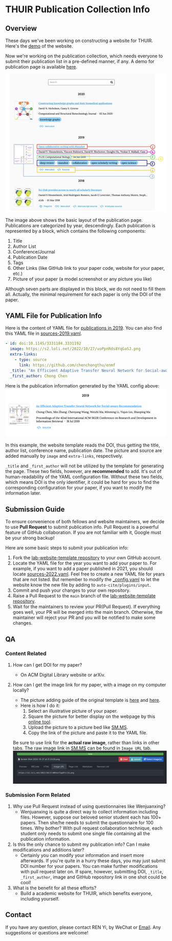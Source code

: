 # THUIR Publication Collection Info
## Overview
These days we've been working on constructing a website for THUIR. Here's the [demo](https://thuir.github.io/lab-website-template/) of the website.

Now we're working on the publication collection, which needs everyone to submit their publication list in a pre-defined manner, if any. A demo for publication page is available [here](https://thuir.github.io/lab-website-template/publications/). 

![publication-illustration](_fig/publication-illustration.jpeg)

The image above shows the basic layout of the publication page. Publications are categorized by year, descendingly. Each publication is represented by a block, which contains the following components:
1. Title
2. Author List
3. Conference/Journal
4. Publication Date
5. Tags
6. Other Links (like GitHub link to your paper code, website for your paper, etc.)
7. Picture of your paper (a model screenshot or any picture you like)

Although seven parts are displayed in this block, we do not need to fill them all. Actually, the minimal requirement for each paper is only the DOI of the paper.

## YAML File for Publication Info
Here is the content of YAML file for [publications in 2019](https://thuir.github.io/lab-website-template/publications/#2019). You can also find this YAML file in [sources-2019.yaml](https://github.com/THUIR/lab-website-template/blob/main/_data/sources-2019.yaml).

```yaml
- id: doi:10.1145/3331184.3331192
  image: https://s2.loli.net/2022/10/27/voPpnRds8YqGaSJ.png
  extra-links:
    - type: source
      link: https://github.com/chenchongthu/enmf
  _title: "An Efficient Adaptive Transfer Neural Network for Social-aware Recommendation"
  _first_author: Chong Chen
```

Here is the publication information generated by the YAML config above:
![enmf-block-demo](_fig/publication-enmf-block.png)

In this example, the website template reads the DOI, thus getting the title, author list, conference name, publication date. The picture and source are added manually by `image` and `extra-links`, respectively.

`_title` and `_first_author` will not be utilized by the template for generating the page. These two fields, however, are **recommended** to add. It's out of human-readability of the YAML configuration file. Without these two fields, which means DOI is the only identifier, it could be hard for you to find the corresponding configuration for your paper, if you want to modify the information later.

## Submission Guide
To ensure convenience of both fellows and website maintainers, we decide to use **Pull Request** to submit publication info. Pull Request is a powerful feature of GitHub collaboration. If you are not familiar with it, Google must be your strong backup! 

Here are some basic steps to submit your publication info:

1. Fork the [lab-website-template repository](https://github.com/THUIR/lab-website-template) to your own GitHub account.
2. Locate the YAML file for the year you want to add your paper to. For example, if you want to add a paper published in 2021, you should locate [sources-2022.yaml](https://github.com/THUIR/lab-website-template/blob/main/_data/sources-2022.yaml). Feel free to create a new YAML file for years that are not listed. But remember to modify the [_config.yaml](https://github.com/THUIR/lab-website-template/blob/main/_config.yaml) to let the website know the new file by adding to `auto-cite/plugins/input`.
3. Commit and push your changes to your own repository.
4. Raise a Pull Request to the `main` branch of the [lab-website-template repository](https://github.com/THUIR/lab-website-template).
5. Wait for the maintainers to review your PR(Pull Request). If everything goes well, your PR will be merged into the main branch. Otherwise, the maintainer will reject your PR and you will be notified to make some changes.

## QA
### Content Related
1. How can I get DOI for my paper?
   - On ACM Digital Library website or arXiv.
2. How can I get the image link for my paper, with a image on my computer locally?
   - The picture adding guide of the original template is [here](https://github.com/manubot/catalog#thumbnail-guidelines) and [here](https://github.com/greenelab/lab-website-template/wiki/Tips).
   - Here is how I do it:
     1. Select an illustrative picture of your paper.
     2. Square the picture for better display on the webpage by this [online tool](https://squaremyimage.com).
     3. Upload the picture to a picture bed like [SM.MS](https://smms.app).
     4. Copy the link of the picture and paste it to the YAML file.
   
   Be sure to use link for the **actual raw image**, rather than links in other tabs. The raw image link in [SM.MS](https://smms.app) can be found in `Image URL` tab. ![image-url](_fig/pic-bed-pic-url.png)

### Submission Form Related
1. Why use Pull Request instead of using questionnaires like Wenjuanxing?
   - Wenjuanxing is quite a direct way to collect information including files. However, suppose our beloved senior student each has 100+ papers. Then she/he needs to submit the questionnaire for 100 times. Why bother? With pull request collaboration technique, each student only needs to submit one single file containing all the publication information.
2. Is this the only chance to submit my publication info? Can I make modifications and additions later?
   - Certainly you can modify your information and insert more afterwards. If you're quite in a hurry these days, you may just submit DOI number for your papers. You can make further modifications with pull request later on. If spare, however, submitting DOI, `_title`, `_first_author`, image and GitHub repository link in one shot could be cool!
3. What is the benefit for all these efforts?
   - Build a academic website for THUIR, which benefits everyone, including yourself.

## Contact
If you have any question, please contact REN Yi, by WeChat or [Email](mailto:renyi1006@gmail.com). Any suggestions or questions are welcome!
